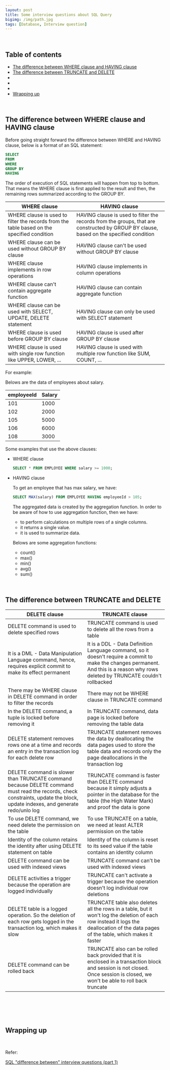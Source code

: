 ```yaml
---
layout: post
title: Some interview questions about SQL Query
bigimg: /img/path.jpg
tags: [Database, Interview question]
---
```




<br>

## Table of contents
- [The difference between WHERE clause and HAVING clause](#the-difference-between-where-clause-and-having-clause)
- [The difference between TRUNCATE and DELETE](#the-difference-between-truncate-and-delete)
- []()
- []()
- []()
- [Wrapping up](#wrapping-up)


<br>

## The difference between WHERE clause and HAVING clause

Before going straight forward the difference between WHERE and HAVING clause, below is a format of an SQL statement:

```sql
SELECT
FROM
WHERE
GROUP BY
HAVING
```

The order of execution of SQL statements will happen from top to bottom. That means the WHERE clause is first applied to the result and then, the remaining rows summarized according to the GROUP BY.

|            WHERE clause                |               HAVING clause             |
| -------------------------------------- | --------------------------------------- |
| WHERE clause is used to filter the records from the table based on the specified condition | HAVING clause is used to filter the records from the groups, that are constructed by GROUP BY clause, based on the specified condition |
| WHERE clause can be used without GROUP BY clause | HAVING clause can't be used without GROUP BY clause |
| WHERE clause implements in row operations | HAVING clause implements in column operations |
| WHERE clause can't contain aggregate function | HAVING clause can contain aggregate function |
| WHERE clause can be used with SELECT, UPDATE, DELETE statement | HAVING clause can only be used with SELECT statement |
| WHERE clause is used before GROUP BY clause | HAVING clause is used after GROUP BY clause |
| WHERE clause is used with single row function like UPPER, LOWER, ... | HAVING clause is used with multiple row function like SUM, COUNT, ... |

For example:

Belows are the data of employees about salary.

|      employeeId       |       Salary       |
| --------------------- | ------------------ |
| 101                   | 1000               |
| 102                   | 2000               |
| 105                   | 5000               |
| 106                   | 6000               |
| 108                   | 3000               |

Some examples that use the above clauses:
- WHERE clause

    ```sql
    SELECT * FROM EMPLOYEE WHERE salary >= 1000;
    ```

- HAVING clause

    To get an employee that has max salary, we have:

    ```sql
    SELECT MAX(salary) FROM EMPLOYEE HAVING employeeId > 105;
    ```

    The aggregated data is created by the aggregation function. In order to be aware of how to use aggregation function, then we have:
    - to perform calculations on multiple rows of a single columns.
    - it returns a single value.
    - it is used to summarize data.

    Belows are some aggregation functions:
    - count()
    - max()
    - min()
    - avg()
    - sum()

<br>

## The difference between TRUNCATE and DELETE

|            DELETE clause               |               TRUNCATE clause             |
| -------------------------------------- | --------------------------------------- |
| DELETE command is used to delete specified rows | TRUNCATE command is used to delete all the rows from a table |
| It is a DML - Data Manipulation Language command, hence, requires explicit commit to make its effect permanent | It is a DDL - Data Definition Language command, so it doesn't require a commit to make the changes permanent. And this is a reason why rows deleted by TRUNCATE couldn't rollbacked |
| There may be WHERE clause in DELETE command in order to filter the records | There may not be WHERE clause in TRUNCATE command |
| In the DELETE command, a tuple is locked before removing it | In TRUNCATE command, data page is locked before removing the table data |
| DELETE statement removes rows one at a time and records an entry in the transaction log for each delete row | TRUNCATE statement removes the data by deallocating the data pages used to store the table data and records only the page deallocations in the transaction log |
| DELETE command is slower than TRUNCATE command because DELETE command must read the records, check constraints, update the block, update indexes, and generate redo/unlo log | TRUNCATE command is faster than DELETE command because it simply adjusts a pointer in the database for the table (the High Water Mark) and proof the data is gone |
| To use DELETE command, we need delete the permission on the table | To use TRUNCATE on a table, we need at least ALTER permission on the table |
| Identity of the column retains the identity after using DELETE statement on table | Identity of the column is reset to its seed value if the table contains an identity column |
| DELETE command can be used with indexed views | TRUNCATE command can't be used with indexed views |
| DELETE activities a trigger because the operation are logged individually | TRUNCATE can't activate a trigger because the operation doesn't log individual row deletions |
| DELETE table is a logged operation. So the deletion of each row gets logged in the transaction log, which makes it slow | TRUNCATE table also deletes all the rows in a table, but it won't log the deletion of each row instead it logs the deallocation of the data pages of the table, which makes it faster |
| DELETE command can be rolled back | TRUNCATE also can be rolled back provided that it is enclosed in a transaction block and session is not closed. Once session is closed, we won't be able to roll back truncate |



<br>

## 






<br>

## Wrapping up







<br>

Refer:

[SQL "difference between" interview questions (part 1)](https://www.youtube.com/watch?v=RZc4QSRRk98&t=10s)

[]()

[]()
